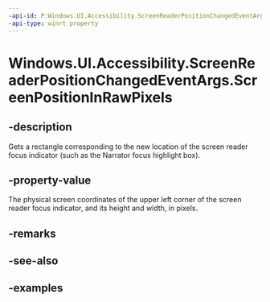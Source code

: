 ```yaml
---
-api-id: P:Windows.UI.Accessibility.ScreenReaderPositionChangedEventArgs.ScreenPositionInRawPixels
-api-type: winrt property
---
```


<!-- Property syntax.
public Rect ScreenPositionInRawPixels { get; }
-->

# Windows.UI.Accessibility.ScreenReaderPositionChangedEventArgs.ScreenPositionInRawPixels

## -description

Gets a rectangle corresponding to the new location of the screen reader focus indicator (such as the Narrator focus highlight box).

## -property-value

The physical screen coordinates of the upper left corner of the screen reader focus indicator, and its height and width, in pixels.

## -remarks

## -see-also

## -examples

